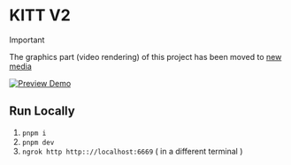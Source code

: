 # KITT V2

> [!IMPORTANT] 
> The graphics part (video rendering) of this project has been moved to [new media](https://github.com/cs50victor/new_media)

[![Preview Demo](https://i.stack.imgur.com/Vp2cE.png)](https://github.com/cs50victor/kitt2/assets/52110451/ef2f8b61-6870-4e44-8718-0f92ef90cefc)

## Run Locally

1. `pnpm i`
2. `pnpm dev`
3. `ngrok http http:://localhost:6669` ( in a different terminal )
